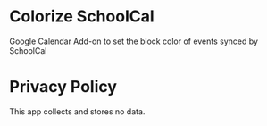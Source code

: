 # Colorize SchoolCal

Google Calendar Add-on to set the block color of events synced by SchoolCal

# Privacy Policy

This app collects and stores no data.
